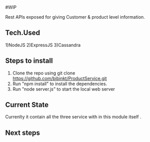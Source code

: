 
#WIP

Rest APIs exposed for giving Customer & product level information. 

Tech.Used
-------------
1)NodeJS
2)ExpressJS
3)Cassandra

Steps to install
------------------
1.	Clone the repo using git clone https://github.com/bibinkt/ProductService.git
2.	Run "npm install" to install the dependencies.
3.	Run "node server.js" to start the local web server


Current State
---------------------
Currenlty it contain all the three service with in this module itself .

Next steps
---------------------

